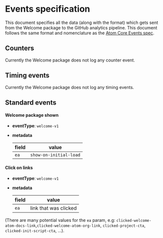 # Events specification

This document specifies all the data (along with the format) which gets sent from the Welcome package to the GitHub analytics pipeline. This document follows the same format and nomenclature as the [Atom Core Events spec](https://github.com/atom/metrics/blob/master/docs/events.md).

## Counters

Currently the Welcome package does not log any counter event.

## Timing events

Currently the Welcome package does not log any timing events.

## Standard events

#### Welcome package shown

* **eventType**: `welcome-v1`
* **metadata**

  | field | value |
  |-------|-------|
  | `ea` | `show-on-initial-load`


#### Click on links

* **eventType**: `welcome-v1`
* **metadata**

  | field | value |
  |-------|-------|
  | `ea` | link that was clicked

(There are many potential values for the `ea` param, e.g: `clicked-welcome-atom-docs-link`,`clicked-welcome-atom-org-link`, `clicked-project-cta`, `clicked-init-script-cta`, ...).


